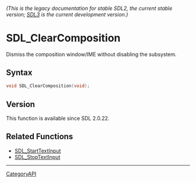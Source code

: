 ###### (This is the legacy documentation for stable SDL2, the current stable version; [SDL3](https://wiki.libsdl.org/SDL3/) is the current development version.)
# SDL_ClearComposition

Dismiss the composition window/IME without disabling the subsystem.

## Syntax

```c
void SDL_ClearComposition(void);

```

## Version

This function is available since SDL 2.0.22.

## Related Functions

* [SDL_StartTextInput](SDL_StartTextInput)
* [SDL_StopTextInput](SDL_StopTextInput)

----
[CategoryAPI](CategoryAPI)

